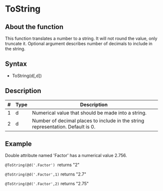 ﻿# ToString
## About the function
This function translates a number to a string. It will not round the value, only
truncate it. Optional argument describes number of decimals to include in the
string.

## Syntax
- ToString(d[,d])

## Description

| # | Type | Description |
|---|---|---|
| 1 | d | Numerical value that should be made into a string. |
| 2 | d | Number of decimal places to include in the string representation. Default is 0. |

## Example
Double attribute named 'Factor' has a numerical value 2.756.

`@ToString(@d('.Factor')`  returns "2"

`@ToString(@d('.Factor',1)` returns "2.7"

`@ToString(@d('.Factor',2)` returns "2.75"
